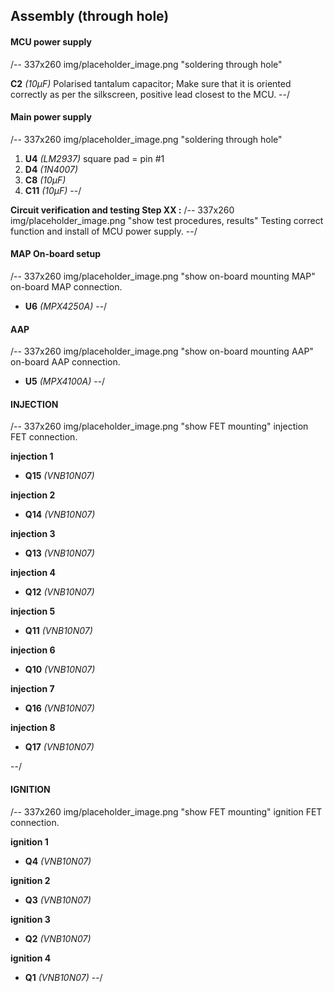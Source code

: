 ## Assembly (through hole)
#### MCU power supply
/-- 337x260 img/placeholder_image.png "soldering through hole"

**C2** *(10µF)* Polarised tantalum capacitor; Make sure that it is oriented correctly as per the silkscreen, positive lead closest to the MCU.
--/

#### Main power supply ####
/-- 337x260 img/placeholder_image.png "soldering through hole"

 1. **U4**  *(LM2937)* square pad = pin #1
 2. **D4**  *(1N4007)* 
 3. **C8**  *(10µF)*
 4. **C11** *(10µF)*
--/

**Circuit verification and testing Step XX :** 
/-- 337x260 img/placeholder_image.png "show test procedures, results" Testing correct function and install of MCU power supply.
--/

#### MAP On-board setup ####
/-- 337x260 img/placeholder_image.png "show on-board mounting MAP" on-board MAP connection.

- **U6** *(MPX4250A)*
--/

#### AAP ####
/-- 337x260 img/placeholder_image.png "show on-board mounting AAP" on-board AAP connection.

- **U5** *(MPX4100A)*
--/

#### INJECTION #### 
/-- 337x260 img/placeholder_image.png "show FET mounting" injection FET connection.

**injection 1**
- **Q15**  *(VNB10N07)*

**injection 2**
- **Q14**  *(VNB10N07)*

**injection 3**
- **Q13**  *(VNB10N07)*

**injection 4**
- **Q12**  *(VNB10N07)*

**injection 5**
- **Q11**  *(VNB10N07)*

**injection 6**
- **Q10**  *(VNB10N07)*

**injection 7**
- **Q16**  *(VNB10N07)*

**injection 8**
- **Q17**  *(VNB10N07)*

--/

#### IGNITION #### 
/-- 337x260 img/placeholder_image.png "show FET mounting" ignition FET connection.

**ignition 1**
- **Q4**	*(VNB10N07)*

**ignition 2**
- **Q3**	*(VNB10N07)*

**ignition 3**
- **Q2**	*(VNB10N07)*

**ignition 4**
- **Q1**	*(VNB10N07)*
--/

